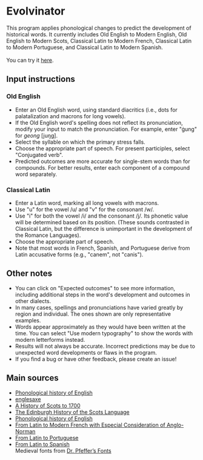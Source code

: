 # Evolvinator
This program applies phonological changes to predict the development of historical words. It currently includes Old English to Modern English, Old English to Modern Scots, Classical Latin to Modern French, Classical Latin to Modern Portuguese, and Classical Latin to Modern Spanish.\
\
You can try it [here](https://oiroizoi.github.io/evolvinator/).

## Input instructions
### Old English
- Enter an Old English word, using standard diacritics (i.e., dots for palatalization and macrons for long vowels).
- If the Old English word's spelling does not reflect its pronunciation, modify your input to match the pronunciation. For example, enter "ġung" for _geong_ [juŋg].
- Select the syllable on which the primary stress falls.
- Choose the appropriate part of speech. For present participles, select "Conjugated verb".
- Predicted outcomes are more accurate for single-stem words than for compounds. For better results, enter each component of a compound word separately.
### Classical Latin
- Enter a Latin word, marking all long vowels with macrons.
- Use "u" for the vowel /u/ and "v" for the consonant /w/.
- Use "i" for both the vowel /i/ and the consonant /j/. Its phonetic value will be determined based on its position. (These sounds contrasted in Classical Latin, but the difference is unimportant in the development of the Romance Languages).
- Choose the appropriate part of speech.
- Note that most words in French, Spanish, and Portuguese derive from Latin accusative forms (e.g., "canem", not "canis").

## Other notes
- You can click on "Expected outcomes" to see more information, including additional steps in the word's development and outcomes in other dialects.
- In many cases, spellings and pronunciations have varied greatly by region and individual. The ones shown are only representative examples.
- Words appear approximately as they would have been written at the time. You can select "Use modern typography" to show the words with modern letterforms instead.
- Results will not always be accurate. Incorrect predictions may be due to unexpected word developments or flaws in the program.
- If you find a bug or have other feedback, please create an issue!

## Main sources
- [Phonological history of English](https://en.wikipedia.org/wiki/Phonological_history_of_English)
- [englesaxe](https://adoneilson.com/eme/index.html)
- [A History of Scots to 1700](https://web.archive.org/web/20140703144921fw_/http://www.dsl.ac.uk/dsl/SCOTSHIST/index.html)
- [The Edinburgh History of the Scots Language](https://openlibrary.org/books/OL453735M/The_Edinburgh_history_of_the_Scots_language)
- [Phonological history of English](https://en.wikipedia.org/wiki/Phonological_history_of_French)
- [From Latin to Modern French with Especial Consideration of Anglo-Norman](https://archive.org/details/fromlatintomoder0000unse)
- [From Latin to Portuguese](https://hdl.handle.net/2027/mdp.39015034652472)
- [From Latin to Spanish](https://www.google.com/books/edition/From_Latin_to_Spanish_Historical_phonolo/_QkNAAAAIAAJ?hl=en)\
Medieval fonts from [Dr. Pfeffer’s Fonts](https://robert-pfeffer.net/schriftarten/englisch/index.html)